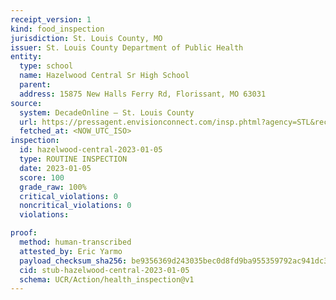 ```yaml
---
receipt_version: 1
kind: food_inspection
jurisdiction: St. Louis County, MO
issuer: St. Louis County Department of Public Health
entity:
  type: school
  name: Hazelwood Central Sr High School
  parent:
  address: 15875 New Halls Ferry Rd, Florissant, MO 63031
source:
  system: DecadeOnline – St. Louis County
  url: https://pressagent.envisionconnect.com/insp.phtml?agency=STL&record_id=PR0003910
  fetched_at: <NOW_UTC_ISO>
inspection:
  id: hazelwood-central-2023-01-05
  type: ROUTINE INSPECTION
  date: 2023-01-05
  score: 100
  grade_raw: 100%
  critical_violations: 0
  noncritical_violations: 0
  violations:

proof:
  method: human-transcribed
  attested_by: Eric Yarmo
  payload_checksum_sha256: be9356369d243035bec0d8fd9ba955359792ac941dc3b53bb28451b1f55c8b76
  cid: stub-hazelwood-central-2023-01-05
  schema: UCR/Action/health_inspection@v1
---
```

